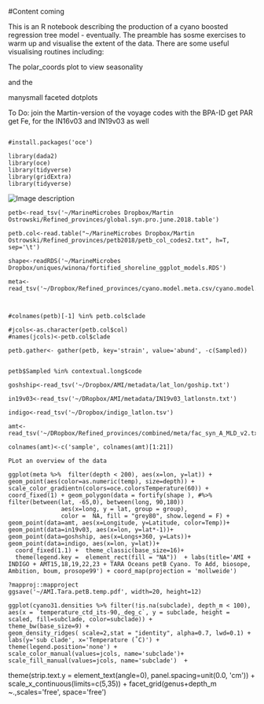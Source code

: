 #Content coming

This is an R notebook describing the production of a cyano boosted regression tree model - eventually. The preamble has sosme exercises to warm up and visualise the extent of the data. There are some useful visualising routines including:

The polar_coords plot to view seasonality 

and the 

manysmall faceted dotplots

To Do: join the Martin-version of the voyage codes with the BPA-ID
get PAR
get Fe, for the IN16v03 and IN19v03 as well

```{r}

#install.packages('oce')

library(dada2)
library(oce)
library(tidyverse)
library(gridExtra)
library(tidyverse)

```
![Image description](link-to-image)

```{r}
petb<-read_tsv('~/MarineMicrobes Dropbox/Martin Ostrowski/Refined_provinces/global.syn.pro.june.2018.table')

petb.col<-read.table("~/MarineMicrobes Dropbox/Martin Ostrowski/Refined_provinces/petb2018/petb_col_codes2.txt", h=T, sep='\t')

shape<-readRDS('~/MarineMicrobes Dropbox/uniques/winona/fortified_shoreline_ggplot_models.RDS')

meta<-read_tsv('~/Dropbox/Refined_provinces/cyano.model.meta.csv/cyano.model.meta.csv')



#colnames(petb)[-1] %in% petb.col$clade

#jcols<-as.character(petb.col$col)
#names(jcols)<-petb.col$clade

petb.gather<- gather(petb, key='strain', value='abund', -c(Sampled))


petb$Sampled %in% contextual.long$code

goshship<-read_tsv('~/Dropbox/AMI/metadata/lat_lon/goship.txt')

in19v03<-read_tsv('~/DRopbox/AMI/metadata/IN19v03_latlonstn.txt')

indigo<-read_tsv('~/Dropbox/indigo_latlon.tsv')

amt<-read_tsv('~/DRopbox/Refined_provinces/combined/meta/fac_syn_A_MLD_v2.txt')

colnames(amt)<-c('sample', colnames(amt)[1:21])

PLot an overview of the data
```
```{r, fig.width=10}
ggplot(meta %>%  filter(depth < 200), aes(x=lon, y=lat)) + geom_point(aes(color=as.numeric(temp), size=depth)) + scale_color_gradientn(colors=oce.colorsTemperature(60)) + coord_fixed(1) + geom_polygon(data = fortify(shape ), #%>% filter(between(lat, -65,0), between(long, 90,180))
               aes(x=long, y = lat, group = group), 
               color =  NA, fill = "grey80", show.legend = F) +   geom_point(data=amt, aes(x=Longitude, y=Latitude, color=Temp))+ geom_point(data=in19v03, aes(x=lon, y=lat*-1))+  geom_point(data=goshship, aes(x=Longs+360, y=Lats))+ geom_point(data=indigo, aes(x=lon, y=lat))+
  coord_fixed(1.1) +  theme_classic(base_size=16)+
  theme(legend.key =  element_rect(fill = "NA"))  + labs(title='AMI + INDIGO + AMT15,18,19,22,23 + TARA Oceans petB Cyano. To Add, biosope, Ambition, boum, prosope99') + coord_map(projection = 'mollweide')

?mapproj::mapproject
ggsave('~/AMI.Tara.petB.temp.pdf', width=20, height=12)
```






    ggplot(cyano31.densities %>% filter(!is.na(subclade), depth_m < 100), 
    aes(x = `temperature_ctd_its-90,_deg_c`, y = subclade, height = scaled, fill=subclade, color=subclade)) +
    theme_bw(base_size=9) +
    geom_density_ridges( scale=2,stat = "identity", alpha=0.7, lwd=0.1) + 
    labs(y='sub clade', x='Temperature (˚C)') + theme(legend.position='none') + 
    scale_color_manual(values=jcols, name='subclade')+
    scale_fill_manual(values=jcols, name='subclade')  + 
  theme(strip.text.y = element_text(angle=0), panel.spacing=unit(0.0, 'cm')) + 
  scale_x_continuous(limits=c(5,35)) + 
  facet_grid(genus+depth_m ~.,scales='free', space='free')
